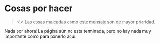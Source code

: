 # Cosas por hacer

> <!> Las cosas marcadas como este mensaje son de mayor prioridad.

Nada por ahora! La página aún no esta terminada, pero no hay nada muy importante como para ponerlo aquí.